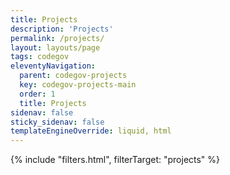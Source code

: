 ```yaml
---
title: Projects
description: 'Projects'
permalink: /projects/
layout: layouts/page
tags: codegov
eleventyNavigation:
  parent: codegov-projects
  key: codegov-projects-main
  order: 1
  title: Projects
sidenav: false
sticky_sidenav: false
templateEngineOverride: liquid, html
---
```


<script type="application/json" data-projects>{{ codegovData.projects | json }}</script>

<div class="card-and-filter-container">
    {% include "filters.html", filterTarget: "projects" %}
    <div class="project-grid"></div>
</div>

<script src='code-gov/assets/_common/js/filters.js'></script>